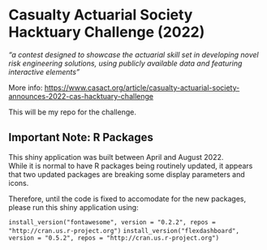 # Casualty Actuarial Society Hacktuary Challenge (2022)

*“a contest designed to showcase the actuarial skill set in developing novel risk engineering solutions,
using publicly available data and featuring interactive elements”*

More info: https://www.casact.org/article/casualty-actuarial-society-announces-2022-cas-hacktuary-challenge

This will be my repo for the challenge.


## Important Note: R Packages 

This shiny application was built between April and August 2022.  
While it is normal to have R packages being routinely updated, it appears that two updated packages are breaking some display parameters and icons.

Therefore, until the code is fixed to accomodate for the new packages, please run this shiny application using:

`install_version("fontawesome", version = "0.2.2", repos = "http://cran.us.r-project.org")`
`install_version("flexdashboard", version = "0.5.2", repos = "http://cran.us.r-project.org")`

